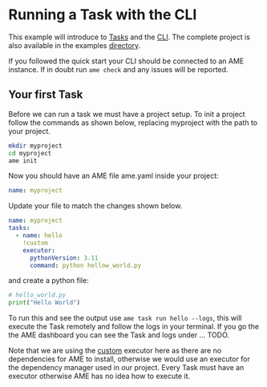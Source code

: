 # Running a Task with the CLI

This example will introduce to [Tasks](Tasks) and the [CLI](cli). The complete project is also available in the examples [directory](directory).

If you followed the quick start your CLI should be connected to an AME instance. If in doubt run `ame check` and any issues will be reported.

## Your first Task

Before we can run a task we must have a project setup. To init a project follow the commands as shown below, replacing myproject with the 
path to your project.

```sh
mkdir myproject
cd myproject
ame init
```

Now you should have an AME file ame.yaml inside your project:
```yaml
name: myproject
```

Update your file to match the changes shown below.

```yaml
name: myproject
tasks:
  - name: hello
    !custom
    executor:
      pythonVersion: 3.11
      command: python hellow_world.py
```

and create a python file:
```python
# hello_world.py
print("Hello World")
```

To run this and see the output use `ame task run hello --logs`, this will execute the Task remotely and follow the logs in your
terminal. If you go the the AME dashboard you can see the Task and logs under ... TODO.

Note that we are using the [custom](custom) executor here as there are no dependencies for AME to install, otherwise we would
use an executor for the dependency manager used in our project.  Every Task must have an executor otherwise AME has no idea how
to execute it.
